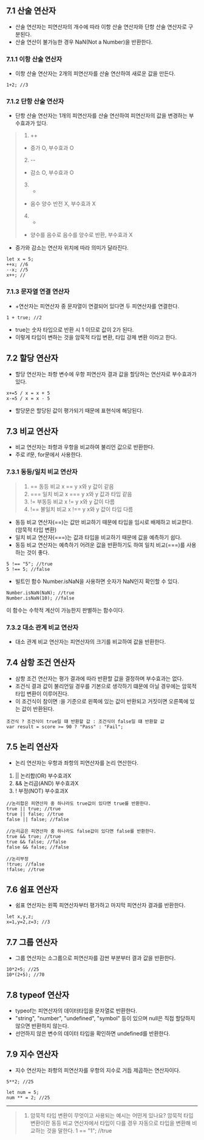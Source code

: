 ## 7.1 산술 연산자
- 산술 연산자는 피연산자의 개수에 따라 이항 산술 연산자와 단항 산술 연산자로 구분된다.
- 산술 연산이 불가능한 경우 NaN(Not a Number)을 반환한다.

### 7.1.1 이항 산술 연산자
- 이항 산술 연산자는 2개의 피연산자를 산술 연산하여 새로운 값을 만든다.
```
1+2; //3
```
### 7.1.2 단항 산술 연산자
- 단항 산술 연산자는 1개의 피연산자를 산술 연산하여 피연산자의 값을 변경하는 부수효과가 있다.
>1. ++
> - 증가 O, 부수효과 O
>2. --
> - 감소 O, 부수효과 O
>3. +
> - 음수 양수 반전 X, 부수효과 X
>4. -
>  - 양수를 음수로 음수를 양수로 반환, 부수효과 X
- 증가와 감소는 연산자 위치에 따라 의미가 달라진다.
```
let x = 5;
++x; //6
--x; //5
x++; //
```
### 7.1.3 문자열 연결 연산자
- +연산자는 피연산자 중 문자열이 연결되어 있다면 두 피연산자를 연결한다.
```
1 + true; //2
```
- true는 숫자 타입으로 반환 시 1 이므로 값이 2가 된다.
- 이렇게 타입이 변하는 것을 암묵적 타입 변환, 타입 강제 변환 이라고 한다.

## 7.2 할당 연산자
- 할당 연산자는 좌항 변수에 우항 피연산자 결과 값을 할당하는 연산자로 부수효과가 있다. 
```
x+=5 / x = x + 5
x-=5 / x = x - 5
```
- 할당문은 할당된 값이 평가되기 때문에 표현식에 해당된다.

## 7.3 비교 연산자
- 비교 연산자는 좌항과 우항을 비교하여 불리언 값으로 반환한다.
- 주로 if문, for문에서 사용한다.
### 7.3.1 동등/일치 비교 연산자
>1. == 동등 비교    x == y   x와 y 값이 같음     
>2. === 일치 비교   x === y  x와 y 값과 타입 같음 
>3. != 부동등 비교   x != y   x와 y 값이 다름
>4. !== 불일치 비교  x !== y  x와 y 값이 타입 다름

- 동등 비교 연산자(==)는 값만 비교하기 때문에 타입을 임시로 배제하고 비교한다. (암묵적 타입 변환)
- 일치 비교 연산자(===)는 값과 타입을 비교하기 때문에 값을 예측하기 쉽다. 
- 동등 비교 연산자는 예측하기 어려운 값을 반환하기도 하여 일치 비교(===)를 사용하는 것이 좋다.
```
5 !== "5"; //true
5 !== 5; //false
```
- 빌트인 함수 Number.isNaN을 사용하면 숫자가 NaN인지 확인할 수 있다.
```
Number.isNaN(NaN); //true
Number.isNaN(10); //false
```
이 함수는 수학적 계산이 가능한지 판별하는 함수이다. 

### 7.3.2 대소 관계 비교 연산자
- 대소 관계 비교 연산자는 피연산자의 크기를 비교하여 값을 반환한다.

## 7.4 삼항 조건 연산자
- 삼항 조건 연산자는 평가 결과에 따라 반환할 값을 결정하며 부수효과는 없다.
- 조건식 결과 값이 불리언일 경우를 기본으로 생각하기 떄문에 아닐 경우에는 암묵적 타입 변환이 이루어진다.
- 이 조건식이 참이면 :을 기준으로 왼쪽에 있는 값이 반환되고 거짓이면 오른쪽에 있는 값이 반환된다. 
```
조건식 ? 조건식이 true일 떄 반환할 값 : 조건식이 false일 떄 반환할 값
var result = score >= 90 ? "Pass" : "Fail";
```

## 7.5 논리 연산자
- 논리 연산자는 우항과 좌항의 피연산자를 논리 연산한다.
1. || 논리합(OR) 부수효과X
2. && 논리곱(AND) 부수효과X
3. !  부정(NOT) 부수효과X

```
//논리합은 피연산자 중 하나라도 true값이 있다면 true를 반환한다. 
true || true; //true
true || false; //true
false || false; //false
```

```
//논리곱은 피연산자 중 하나라도 false값이 있다면 false를 반환한다. 
true && true; //true
true && false; //false
false && false; //false
```

```
//논리부정
!true; //false
!false; //true
```

## 7.6 쉼표 연산자
- 쉼표 연산자는 왼쪽 피연산자부터 평가하고 마지막 피연산자 결과를 반환한다.
```
let x,y,z;
x=1,y=2,z=3; //3
```

## 7.7 그룹 연산자
- 그룹 연산자는 소그룹으로 피연산자를 감싼 부분부터 결과 값을 반환한다.
```
10*2+5; //25
10*(2+5); //70
```

## 7.8 typeof 연산자
- typeof는 피연산자의 데이터타입을 문자열로 반환한다.
- "string", "number", "undefined", "symbol" 등이 있으며 null은 직접 할당하지 않으면 반환하지 않는다.
- 선언하지 않은 변수의 데이터 타입을 확인하면 undefined를 반환한다.

## 7.9 지수 연산자
- 지수 연산자는 좌항의 피연산자를 우항의 지수로 거듭 제곱하는 연산자이다.
```
5**2; //25
```

```
let num = 5;
num ** = 2; //25
```

---
>1. 암묵적 타입 변환이 무엇이고 사용되는 예시는 어떤게 있나요?
>   암묵적 타입 변환이란 동등 비교 연산자에서 타입이 다를 경우 자동으로 타입을 변환해 비교하는 것을 말한다.
>   1 == "1"; //true
